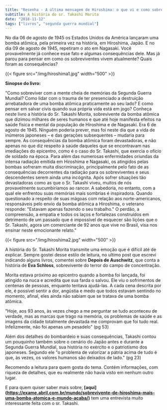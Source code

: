```yaml
---
title: "Resenha - A última mensagem de Hiroshima: o que vi e como sobrevivi à bomba atômica"
subtitle: A história do sr. Takashi Morita
date: "2018-11-12"
tags: ["livros", "segunda guerra mundial"]
---
```


No dia 06 de agosto de 1945 os Estados Unidos da América lançaram uma bomba atômica, pela primeira vez na história, em Hiroshima, Japão. E no dia 09 de agosto de 1945, repetiram o ato em Nagasaki. Você provavelmente já conhece esse fato e algumas consequências dele. Mas já parou para pensar em como os sobreviventes vivem atualmente? Quais foram as consequências?

{{< figure src="/img/hiroshima1.jpg" width="500" >}}

**Sinopse do livro:**

"Como sobreviver com a mente cheia de memórias da Segunda Guerra Mundial? Como lidar com o trauma de ter presenciado a destruição arrebatadora de uma bomba atômica praticamente ao seu lado? E como pensar em salvar civis quando sua própria vida está em jogo? Conheça neste livro a história do Sr. Takashi Morita, sobrevivente da bomba atômica que dizimou milhares de seres humanos e que até hoje manifesta efeitos na saúde física e mental da população de Hiroshima e de Nagasaki. Era 6 de agosto de 1945. Ninguém poderia prever, mas foi neste dia que a vida de inúmeros japoneses – e das gerações subsequentes – mudaria para sempre. As consequências da bomba atômica foram devastadoras, e não apenas no que diz respeito à saúde daqueles que se encontravam nas imediações do epicentro, como é o caso do Sr. Takashi, que exercia o ofício de soldado na época. Para além das numerosas enfermidades oriundas da intensa radiação emitida em Hiroshima e Nagasaki, os atingidos pelas bombas sofreram muita discriminação, principalmente pelo fato de as consequências decorrentes da radiação para os sobreviventes e seus descendentes serem ainda uma incógnita. Após sofrer situações tão devastadoras como as que o Sr. Takashi viveu, muitos de nós provavelmente sucumbiríamos ao rancor. A sabedoria, no entanto, com a qual ele enfrentou suas memórias mais sombrias é inspiradora. Quando questionado a respeito de suas mágoas com relação aos norte-americanos, responsáveis pelo envio da bomba atômica a Hiroshima, o veterano responde: "Estavam apenas fazendo o seu trabalho." O perdão, a compreensão, a empatia e todos os laços e fortalezas construídos em detrimento de um passado que é impossível de esquecer são lições que o Sr. Takashi, agora um comerciante de 92 anos que vive no Brasil, visa nos ensinar neste emocionante relato."

{{< figure src="/img/hiroshima2.jpg" width="500" >}}

A história do Sr. Takashi Morita transmite uma emoção que é difícil até de explicar. Sempre gostei desse estilo de leitura, no ultimo post que escrevi indicando alguns livros, comentei sobre **Depois de Auschwitz**, que conta a história de **Eva Schloss**, sobrevivente do terror do campo de concentração.

Morita estava próximo ao epicentro quando a bomba foi lançada, foi atingido na nuca e acredita que sua farda o salvou. Ele viu o sofrimentos de centenas de pessoas, enquanto tentava ajudá-las. A cada cena descrita por ele, é possível sentir a dor, angústia e medo que todos estavam sentindo no momento, afinal, eles ainda não sabiam que se tratava de uma bomba atômica.

"Hoje, aos 93 anos, às vezes chego a me perguntar se tudo aconteceu de verdade, mas as marcas que trago na memória, os problemas de saúde e as imagens da cidade totalmente devastada me comprovam que foi tudo real. Infelizmente, não foi apenas um pesadelo" (pg 53)

Além dos detalhes do bombardeio e suas consequências, Takashi contou um pouquinho também sobre o cenário do Japão antes e durante a Segunda Guerra Mundial, sua história no exército e o patriotismo dos japoneses. Segundo ele "o problema de valorizar a pátria acima de tudo é que, às vezes, os valores humanos são deixados de lado." (pg 23)

Recomendo a leitura para quem gosta do tema. Contém informações, com riqueza de detalhes, que eu realmente não havia visto em nenhum outro lugar.

E para quem quiser saber mais sobre, **[aqui] (https://exame.abril.com.br/mundo/sobrevivente-de-hiroshima-mais-uma-bomba-atomica-e-mundo-acaba/)** tem uma entrevista muito interessante feita com o sr. Takashi.
